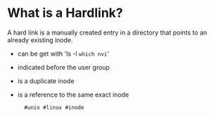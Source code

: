 # What is a Hardlink?

A hard link is a manually created entry in a directory that points to an already existing inode.

- can be get with 'ls -l `which nvi`'
- indicated before the user group
- is a duplicate inode
- is a reference to the same exact inode

        #unix #linux #inode
